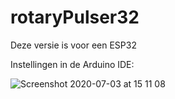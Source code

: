 # rotaryPulser32

Deze versie is voor een ESP32

Instellingen in de Arduino IDE:

![Screenshot 2020-07-03 at 15 11 08](https://user-images.githubusercontent.com/5585427/86472512-8e86a700-bd3f-11ea-91a8-63328ae563be.png)


